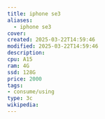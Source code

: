 ```yaml
---
title: iphone se3
aliases:
  - iphone se3
cover: 
created: 2025-03-22T14:59:46
modified: 2025-03-22T14:59:46
description: 
cpu: A15
ram: 4G
ssd: 128G
price: 2000
tags: 
- consume/using
type: 3c
wikipedia:
---
```


